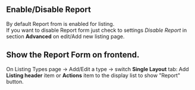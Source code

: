 ## Enable/Disable Report
By default Report from is enabled for listing.  
If you want to disable Report form just check to settings _Disable Report_ in section **Advanced** on edit/Add new listing page.

## Show the Report Form on frontend.
On Listing Types page -> Add/Edit a type -> switch **Single Layout** tab: 
Add **Listing header** item or **Actions** item to the display list to show "Report" button.


